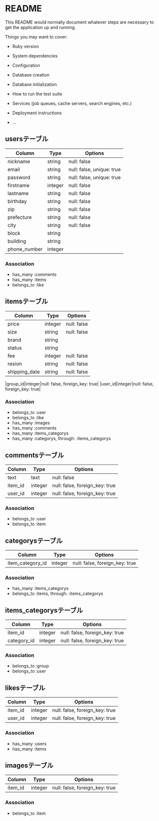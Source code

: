 # README

This README would normally document whatever steps are necessary to get the
application up and running.

Things you may want to cover:

* Ruby version

* System dependencies

* Configuration

* Database creation

* Database initialization

* How to run the test suite

* Services (job queues, cache servers, search engines, etc.)

* Deployment instructions

* ...

## usersテーブル

|Column|Type|Options|
|------|----|-------|
|nickname|string|null: false|
|email|string|null: false, unique: true|
|password|string|null: false, unique: true|
|firstname|integer|null: false|
|lastname|string|null: false|
|birthday|string|null: false|
|zip|string|null: false|
|prefecture|string|null: false|
|city|string|null: false|
|block|string|
|building|string|
|phone_number|integer|


### Association
- has_many :comments
- has_many :items
- belongs_to :like



## itemsテーブル

|Column|Type|Options|
|------|----|-------|
|price|integer|null: false|
|size|string|null: false|
|brand|string|
|status|string|
|fee|integer|null: false|
|resion|string|null: false|
|shipping_date|string|null: false|


|group_id|integer|null: false, foreign_key: true|
|user_id|integer|null: false, foreign_key: true|

### Association
- belongs_to :user
- belongs_to :like
- has_many :images
- has_many :comments
- has_many :items_categorys
- has_many :categorys, through:  :items_categorys 



## commentsテーブル

|Column|Type|Options|
|------|----|-------|
|text|text|null: false|
|item_id|integer|null: false, foreign_key: true|
|user_id|integer|null: false, foreign_key: true|


### Association
- belongs_to :user
- belongs_to :item



## categorysテーブル

|Column|Type|Options|
|------|----|-------|
|item_category_id|integer|null: false, foreign_key: true|

### Association
- has_many :items_categorys
- belongs_to :items, through:  :items_categorys



## items_categorysテーブル

|Column|Type|Options|
|------|----|-------|
|item_id|integer|null: false, foreign_key: true|
|category_id|integer|null: false, foreign_key: true|


### Association
- belongs_to :group
- belongs_to :user



## likesテーブル

|Column|Type|Options|
|------|----|-------|
|item_id|integer|null: false, foreign_key: true|
|user_id|integer|null: false, foreign_key: true|


### Association
- has_many :users
- has_many :items



## imagesテーブル

|Column|Type|Options|
|------|----|-------|
|item_id|integer|null: false, foreign_key: true|

### Association
- belongs_to :item
